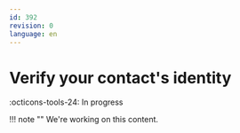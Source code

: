 ```yaml
---
id: 392
revision: 0
language: en
---
```


# Verify your contact's identity

:octicons-tools-24: In progress

!!! note ""
We're working on this content.
